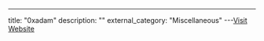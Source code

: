 ---
title: "0xadam"
description: ""
external_category: "Miscellaneous"
---[Visit Website](https://github.com/0xadam)

